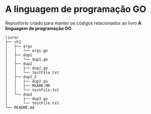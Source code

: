 # A linguagem de programação GO

Repositório criado para manter os códigos relacionados ao livro **A linguagem de programação GO**.  

```
livro/
├── ch1
│   ├── args
│   │   └── args.go
│   ├── dup1
│   │   └── dup1.go
│   ├── dup2
│   │   ├── dup2.go
│   │   └── testFile.txt
│   ├── dup2_2
│   │   ├── dup2.go
│   │   ├── REAME.MD
│   │   └── testFile.txt
│   └── dup3
│       ├── dup3.go
│       └── testFile.txt
└── README.md
```
